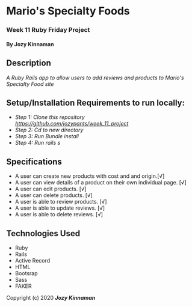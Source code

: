 # Mario's Specialty Foods
### Week 11 Ruby Friday Project
#### By Jozy Kinnaman

## Description
_A Ruby Rails app to allow users to add reviews and products to Mario's Specialty Food site_


## Setup/Installation Requirements to run locally:
* _Step 1: Clone this repository https://github.com/jozypants/week_11_project_
* _Step 2: Cd to new directory_
* _Step 3: Run Bundle install_
* _Step 4: Run rails s_


## Specifications
* A user can create new products with cost and and origin.[√]
* A user can view details of a product on their own individual page. [√]
*  A user can edit products. [√]
* A user can delete products. [√]
* A user is able to review products. [√]
* A user is able to update reviews. [√]
* A user is able to delete reviews. [√]

## Technologies Used
* Ruby
* Rails
* Active Record
* HTML
* Bootsrap
* Sass
* FAKER

Copyright (c) 2020 **_Jozy Kinnaman_**
